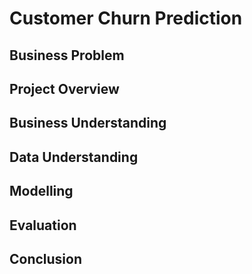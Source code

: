 # Customer Churn Prediction

## Business Problem

## Project Overview

## Business Understanding

## Data Understanding

## Modelling

## Evaluation

## Conclusion
